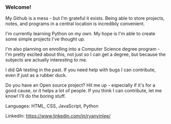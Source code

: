### Welcome! 

My Github is a mess - but I'm grateful it exists. Being able to store projects, notes, and programs in a central location is incredibly convenient.

I'm currently learning Python on my own. My hope is I'm able to create some simple projects I've thought up. 

I'm also planning on enrolling into a Computer Science degree program - I'm pretty excited about this, not just so I can get a degree, but because the subjects are actually interesting to me.

I did QA testing in the past. If you need help with bugs I can contribute, even if just as a rubber duck.

Do you have an Open source project? Hit me up - especially if it's for a good cause, or it helps a lot of people. If you think I can contribute, let me know! I'll do the boring stuff.

Languages: HTML, CSS, JavaScript, Python

LinkedIn: https://www.linkedin.com/in/ryanyinlee/

